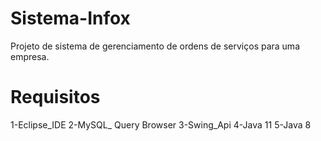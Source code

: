 # Sistema-Infox
Projeto de sistema de gerenciamento de ordens de serviços  para uma empresa.

# Requisitos
1-Eclipse_IDE
2-MySQL_  Query Browser
3-Swing_Api
4-Java  11 
5-Java  8



